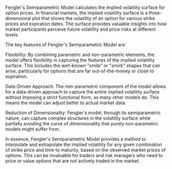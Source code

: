 Fengler's Semiparametric Model calculates the implied volatility surface for option prices. In financial markets, the implied volatility surface is a three-dimensional plot that shows the volatility of an option for various strike prices and expiration dates. The surface provides valuable insights into how market participants perceive future volatility and price risks at different levels.

The key features of Fengler's Semiparametric Model are:

Flexibility: By combining parametric and non-parametric elements, the model offers flexibility in capturing the features of the implied volatility surface. This includes the well-known "smile" or "smirk" shapes that can arise, particularly for options that are far out-of-the-money or close to expiration.

Data-Driven Approach: The non-parametric component of the model allows for a data-driven approach to capture the entire implied volatility surface without imposing a strict functional form, as many other models do. This means the model can adjust better to actual market data.

Reduction of Dimensionality: Fengler's model, through its semiparametric nature, can capture complex structures in the volatility surface while partially avoiding the curse of dimensionality that purely non-parametric models might suffer from.

In essence, Fengler's Semiparametric Model provides a method to interpolate and extrapolate the implied volatility for any given combination of strike price and time to maturity, based on the observed market prices of options. This can be invaluable for traders and risk managers who need to price or value options that are not actively traded in the market.